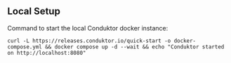 ## Local Setup

Command to start the local Conduktor docker instance:

`curl -L https://releases.conduktor.io/quick-start -o docker-compose.yml && docker compose up -d --wait && echo "Conduktor started on http://localhost:8080"`